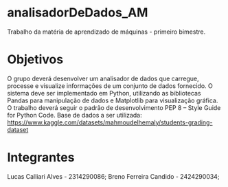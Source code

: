 # analisadorDeDados_AM
Trabalho da matéria de aprendizado de máquinas - primeiro bimestre.
# Objetivos
O grupo deverá desenvolver um analisador de dados que carregue, processe e visualize informações de um conjunto de dados fornecido.
O sistema deve ser implementado em Python, utilizando as bibliotecas Pandas para manipulação de dados e Matplotlib para visualização gráfica. O trabalho deverá seguir o padrão de desenvolvimento PEP 8 – Style Guide for Python Code. Base de dados a ser utilizada: https://www.kaggle.com/datasets/mahmoudelhemaly/students-grading-dataset
# Integrantes
Lucas Calliari Alves - 2314290086;
Breno Ferreira Candido - 2424290034;